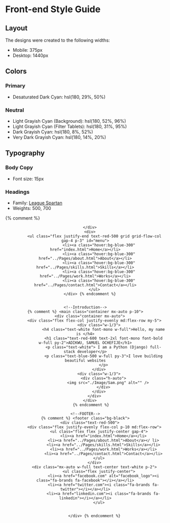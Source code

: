 # Front-end Style Guide

## Layout

The designs were created to the following widths:

- Mobile: 375px
- Desktop: 1440px

## Colors

### Primary

- Desaturated Dark Cyan: hsl(180, 29%, 50%)

### Neutral

- Light Grayish Cyan (Background): hsl(180, 52%, 96%)
- Light Grayish Cyan (Filter Tablets): hsl(180, 31%, 95%)
- Dark Grayish Cyan: hsl(180, 8%, 52%)
- Very Dark Grayish Cyan: hsl(180, 14%, 20%)

## Typography

### Body Copy

- Font size: 15px

### Headings

- Family: [League Spartan](https://fonts.google.com/specimen/League+Spartan)
- Weights: 500, 700


{% comment %} <body class="bg-black">
    <header>
        
        </div>
        <div>
            <ul class="flex justify-end text-red-500 grid grid-flow-col gap-4 p-3" id="menu">
                <li><a class="hover:bg-blue-300" href="index.html">Home</a></li>
                <li><a class="hover:bg-blue-300" href="../Pages/about.html">About</a></li>
                <li><a class="hover:bg-blue-300" href="../Pages/skills.html">Skills</a></li>
                <li><a class="hover:bg-blue-300" href="../Pages/work.html">Works</a></li>
                <li><a class="hover:bg-blue-300" href="../Pages/contact.html">Contact</a></li>
            </ul>
        </div> {% endcomment %}
        

    <!--Introduction-->
    {% comment %} <main class="container mx-auto p-10">
        <div class="container mx-auto">
            <div class="flex flex-col justify-evenly md:flex-row my-5">
                <div class="w-1/3">
                    <h4 class="text-white font-mono w-full">Hello, my name is </h4>
                    <h1 class="text-red-600 text-2xl font-mono font-bold w-full py-2">ADIKWU, SAMUEL OCHEFIJE</h1>
                    <p class="text-white"> I am a Python (Django) full-stack developer</p>
                    <p class="text-blue-500 w-full py-3">I love building beautiful websites
                    </p>
                </div>
                <div class="w-1/3">
                    <div class="h-auto">
                        <img src="./Image/Sam.png" alt="" />
                    </div>
                </div>
            </div>
        </div>
         {% endcomment %}

    <!--FOOTER-->
    {% comment %} <footer class="bg-black">
        <div class="text-red-500">
            <div class="flex justify-evenly flex-col p-10 md:flex-row">
                <ul class="flex flex justify-center gap-4">
                    <li><a href="index.html">Home</a></li>
                    <li><a href="../Pages/about.html">About</a></ li>
                    <li><a href="../Pages/skills.html">Skills</a></li>
                    <li><a href="../Pages/work.html">Works</a></li>
                    <li><a href="../Pages/contact.html">Contact</a></li>
                </ul>
            </div>
            <div class="mx-auto w-full text-center text-white p-2">
                <ul class="flex justify-center">
                    <li><a href="facebook.com" alt="facebook_logo"><i class="fa-brands fa-facebook"></i></a></li>
                    <li><a href="twitter.com"><i class="fa-brands fa-twitter"></i></a></li>
                    <li><a href="linkedin.com"><i class="fa-brands fa-linkedin"></i></a></li>
                </ul>

              
            </div> {% endcomment %}